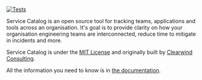 [![Tests](https://github.com/clearwind-ca/service-catalog/actions/workflows/django.yml/badge.svg)](https://github.com/clearwind-ca/service-catalog/actions/workflows/django.yml)

Service Catalog is an open source tool for tracking teams, applications and tools across an organisation. It's goal is to provide clarity on how your organisation engineering teams are interconnected, reduce time to mitigate in incidents and more.

Service Catalog is under the [MIT License](LICENSE.md) and originally built by [Clearwind Consulting](https://clearwind.ca).

All the information you need to know is in [the documentation](docs).